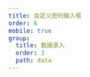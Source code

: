 ```yaml
---
title: 自定义密码输入框
order: 6
mobile: true
group:
  title: 数据录入
  order: 3
  path: data
---
```


<code src="../demo/PasswordInput.jsx"></code>
<API src="../src/PasswordInput.tsx"></API>
